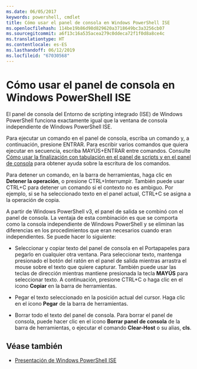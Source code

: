 ```yaml
---
ms.date: 06/05/2017
keywords: powershell, cmdlet
title: Cómo usar el panel de consola en Windows PowerShell ISE
ms.openlocfilehash: 114be19b86d98d829620a3718649bc3a3256cb07
ms.sourcegitcommit: a6f13c16a535acea279c0ddeca72f1f0d8a8ce4c
ms.translationtype: HT
ms.contentlocale: es-ES
ms.lasthandoff: 06/12/2019
ms.locfileid: "67030568"
---
```

# <a name="how-to-use-the-console-pane-in-the-windows-powershell-ise"></a>Cómo usar el panel de consola en Windows PowerShell ISE

El panel de consola del Entorno de scripting integrado (ISE) de Windows PowerShell funciona exactamente igual que la ventana de consola independiente de Windows PowerShell ISE.

Para ejecutar un comando en el panel de consola, escriba un comando y, a continuación, presione ENTRAR. Para escribir varios comandos que quiera ejecutar en secuencia, escriba MAYÚS+ENTRAR entre comandos. Consulte [Cómo usar la finalización con tabulación en el panel de scripts y en el panel de consola](How-to-Use-Tab-Completion-in-the-Script-Pane-and-Console-Pane.md) para obtener ayuda sobre la escritura de los comandos.

Para detener un comando, en la barra de herramientas, haga clic en **Detener la operación**, o presione CTRL+Interrumpir. También puede usar CTRL+C para detener un comando si el contexto no es ambiguo. Por ejemplo, si se ha seleccionado texto en el panel actual, CTRL+C se asigna a la operación de copia.

A partir de Windows PowerShell v3, el panel de salida se combinó con el panel de consola. La ventaja de esta combinación es que se comporta como la consola independiente de Windows PowerShell y se eliminan las diferencias en los procedimientos que eran necesarios cuando eran independientes. Se puede hacer lo siguiente:

- Seleccionar y copiar texto del panel de consola en el Portapapeles para pegarlo en cualquier otra ventana. Para seleccionar texto, mantenga presionado el botón del ratón en el panel de salida mientras arrastra el mouse sobre el texto que quiere capturar. También puede usar las teclas de dirección mientras mantiene presionada la tecla **MAYÚS** para seleccionar texto. A continuación, presione CTRL+C o haga clic en el icono **Copiar** en la barra de herramientas.

- Pegar el texto seleccionado en la posición actual del cursor. Haga clic en el icono **Pegar** de la barra de herramientas.

- Borrar todo el texto del panel de consola. Para borrar el panel de consola, puede hacer clic en el icono **Borrar panel de consola** de la barra de herramientas, o ejecutar el comando **Clear-Host** o su alias, **cls**.

## <a name="see-also"></a>Véase también

- [Presentación de Windows PowerShell ISE](Introducing-the-Windows-PowerShell-ISE.md)
